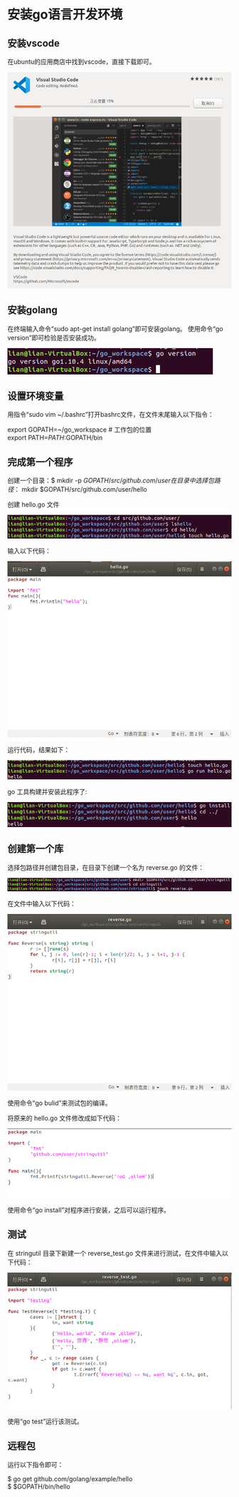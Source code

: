 # 安装go语言开发环境
## 安装vscode

在ubuntu的应用商店中找到vscode，直接下载即可。

![](1.png)

## 安装golang

在终端输入命令“sudo apt-get install golang”即可安装golang。
使用命令“go version”即可检验是否安装成功。

![](2.png)

## 设置环境变量

用指令“sudo vim ~/.bashrc”打开bashrc文件，在文件末尾输入以下指令：

export GOPATH=~/go_workspace # 工作包的位置  
export PATH=$PATH:$GOPATH/bin

## 完成第一个程序

创建一个目录：$ mkdir -p $GOPATH/src/github.com/user  
在目录中选择包路径：$ mkdir $GOPATH/src/github.com/user/hello

创建 hello.go 文件

![](3.png)

输入以下代码：

![](4.png)

运行代码，结果如下：

![](5.png)

go 工具构建并安装此程序了:

![](6.png)

## 创建第一个库

选择包路径并创建包目录，在目录下创建一个名为 reverse.go 的文件：

![](7.png)

在文件中输入以下代码：

![](8.png)

使用命令“go bulid”来测试包的编译。

将原来的 hello.go 文件修改成如下代码：

![](9.png)

使用命令“go install”对程序进行安装，之后可以运行程序。

## 测试

在 stringutil 目录下新建一个 reverse_test.go 文件来进行测试，在文件中输入以下代码：

![](10.png)

使用“go test”运行该测试。

## 远程包

运行以下指令即可：

$ go get github.com/golang/example/hello  
$ $GOPATH/bin/hello
